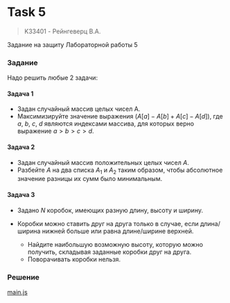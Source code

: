 # Task 5
> K33401 - Рейнгеверц В.А.

Задание на защиту Лабораторной работы 5

### Задание

Надо решить любые 2 задачи:

#### Задача 1

- Задан случайный массив целых чисел A. 
- Максимизируйте значение выражения $\left(A[a] - A[b] + A[c] - A[d]\right)$, где $a$, $b$, $c$, $d$ являются индексами массива, для которых верно выражение $a > b > c > d$.

#### Задача 2

- Задан случайный массив положительных целых чисел $А$. 
- Разбейте $А$ на два списка $А_1$ и $А_2$ таким образом, чтобы абсолютное значение разницы их сумм было минимальным.

#### Задача 3

- Задано $N$ коробок, имеющих разную длину, высоту и ширину.

- Коробки можно ставить друг на друга только в случае, если длина/ширина нижней больше или равна длине/ширине верхней. 
  - Найдите наибольшую возможную высоту, которую можно получить, складывая заданные коробки друг на друга. 
  - Поворачивать коробки нельзя.


### Решение

[main.js](main.js)

